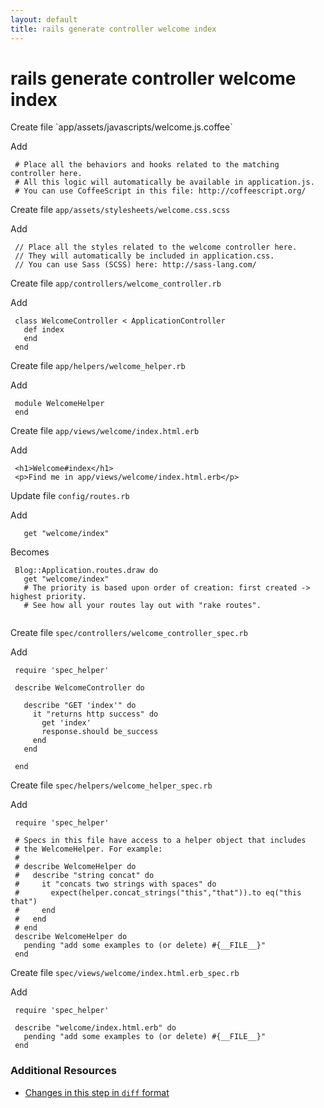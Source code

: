 ```yaml
---
layout: default
title: rails generate controller welcome index
---
```


<h1 id="main">rails generate controller welcome index</h1>
Create file `app/assets/javascripts/welcome.js.coffee`

Add
<pre><code> # Place all the behaviors and hooks related to the matching controller here.
 # All this logic will automatically be available in application.js.
 # You can use CoffeeScript in this file: http://coffeescript.org/</code></pre>


Create file `app/assets/stylesheets/welcome.css.scss`

Add
<pre><code> // Place all the styles related to the welcome controller here.
 // They will automatically be included in application.css.
 // You can use Sass (SCSS) here: http://sass-lang.com/</code></pre>


Create file `app/controllers/welcome_controller.rb`

Add
<pre><code> class WelcomeController &lt; ApplicationController
   def index
   end
 end</code></pre>


Create file `app/helpers/welcome_helper.rb`

Add
<pre><code> module WelcomeHelper
 end</code></pre>


Create file `app/views/welcome/index.html.erb`

Add
<pre><code> &lt;h1&gt;Welcome#index&lt;/h1&gt;
 &lt;p&gt;Find me in app/views/welcome/index.html.erb&lt;/p&gt;</code></pre>


Update file `config/routes.rb`

Add
<pre><code>   get &quot;welcome/index&quot;</code></pre>


Becomes
<pre><code> Blog::Application.routes.draw do
   get &quot;welcome/index&quot;
   # The priority is based upon order of creation: first created -&gt; highest priority.
   # See how all your routes lay out with &quot;rake routes&quot;.
&nbsp;
</code></pre>


Create file `spec/controllers/welcome_controller_spec.rb`

Add
<pre><code> require &#39;spec_helper&#39;
&nbsp;
 describe WelcomeController do
&nbsp;
   describe &quot;GET &#39;index&#39;&quot; do
     it &quot;returns http success&quot; do
       get &#39;index&#39;
       response.should be_success
     end
   end
&nbsp;
 end</code></pre>


Create file `spec/helpers/welcome_helper_spec.rb`

Add
<pre><code> require &#39;spec_helper&#39;
&nbsp;
 # Specs in this file have access to a helper object that includes
 # the WelcomeHelper. For example:
 #
 # describe WelcomeHelper do
 #   describe &quot;string concat&quot; do
 #     it &quot;concats two strings with spaces&quot; do
 #       expect(helper.concat_strings(&quot;this&quot;,&quot;that&quot;)).to eq(&quot;this that&quot;)
 #     end
 #   end
 # end
 describe WelcomeHelper do
   pending &quot;add some examples to (or delete) #{__FILE__}&quot;
 end</code></pre>


Create file `spec/views/welcome/index.html.erb_spec.rb`

Add
<pre><code> require &#39;spec_helper&#39;
&nbsp;
 describe &quot;welcome/index.html.erb&quot; do
   pending &quot;add some examples to (or delete) #{__FILE__}&quot;
 end</code></pre>



### Additional Resources

* [Changes in this step in `diff` format](https://github.com/software-academy/rails_getting_started_bdd/commit/98c4ea75759d54749fd547a2f4ea6a1d1cbf68ea)

